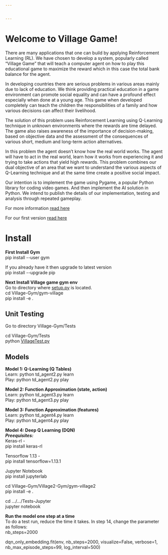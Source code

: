 ```yaml
---


---
```


<h1 id="welcome-to-village-game">Welcome to Village Game!</h1>
<p>There are many applications that one can build by applying Reinforcement Learning (RL). We have chosen to develop a system, popularly called “Village Game” that will teach a computer agent on how to play this educational game to maximize the reward which in this case the total bank balance for the agent.</p>
<p>In developing countries there are serious problems in various areas mainly due to lack of education. We think providing practical education in a game environment can promote social equality and can have a profound effect especially when done at a young age. This game when developed completely can teach the children the responsibilities of a family and how various decisions can affect their livelihood.</p>
<p>The solution of this problem uses Reinforcement Learning using Q-Learning technique in unknown environments where the rewards are time delayed. The game also raises awareness of the importance of decision-making, based on objective data and the assessment of the consequences of various short, medium and long-term action alternatives.</p>
<p>In this problem the agent doesn’t know how the real world works. The agent will have to act in the real world, learn how it works from experiencing it and trying to take actions that yield high rewards. This problem combines our dual objective of an area that we want to understand the various aspects of Q-Learning technique and at the same time create a positive social impact.</p>
<p>Our intention is to implement the game using Pygame, a popular Python library for coding video games. And then implement the AI solution in Python. We intend to publish the details of our implementation, testing and analysis through repeated gameplay.</p>
<p>For more information <a href="https://github.com/rakeshtl/artificial_intelligence/blob/master/Village-Gym/Village%20Game%20Description.pdf">read here</a></p>
<p>For our first version <a href="https://github.com/rakeshtl/artificial_intelligence/blob/master/Village-Gym/Village%20Game%20Version%201%20Report.pdf">read here</a></p>
<h1 id="install">Install</h1>
<p><strong>First Install Gym</strong><br>
pip install --user gym</p>
<p>If you already have it then upgrade to latest version<br>
pip install --upgrade pip</p>
<p><strong>Next Install Village game gym env</strong><br>
Go to directory where <a href="http://setup.py">setup.py</a> is located.<br>
cd Village-Gym/gym-village<br>
pip install -e .</p>
<h2 id="unit-testing">Unit Testing</h2>
<p>Go to directory Village-Gym/Tests</p>
<p>cd Village-Gym/Tests<br>
python <a href="http://VillageTest.py">VillageTest.py</a></p>
<h2 id="models">Models</h2>
<p><strong>Model 1: Q-Learning (Q Tables)</strong><br>
Learn: python td_agent2.py learn<br>
Play: python td_agent2.py play</p>
<p><strong>Model 2: Function Approximation (state, action)</strong><br>
Learn: python td_agent3.py learn<br>
Play: python td_agent3.py play</p>
<p><strong>Model 3: Function Approximation (features)</strong><br>
Learn: python td_agent4.py learn<br>
Play: python td_agent4.py play</p>
<p><strong>Model 4: Deep Q Learning (DQN)</strong><br>
<em><strong>Preequisites:</strong></em><br>
Keras-rl -<br>
pip install keras-rl</p>
<p>Tensorflow 1.13 -<br>
pip install tensorflow=1.13.1</p>
<p>Jupyter Notebook<br>
pip install jupyterlab</p>
<p>cd Village-Gym/Village2-Gym/gym-village2<br>
pip install -e .</p>
<p>cd …/…/Tests-Jupyter<br>
jupyter notebook</p>
<p><strong>Run the model one step at a time</strong><br>
To do a test run, reduce the time it takes. In step 14, change the parameter as follows:<br>
nb_steps=2000</p>
<p>dqn_only_embedding.fit(env, nb_steps=2000, visualize=False, verbose=1, nb_max_episode_steps=99, log_interval=500)</p>


